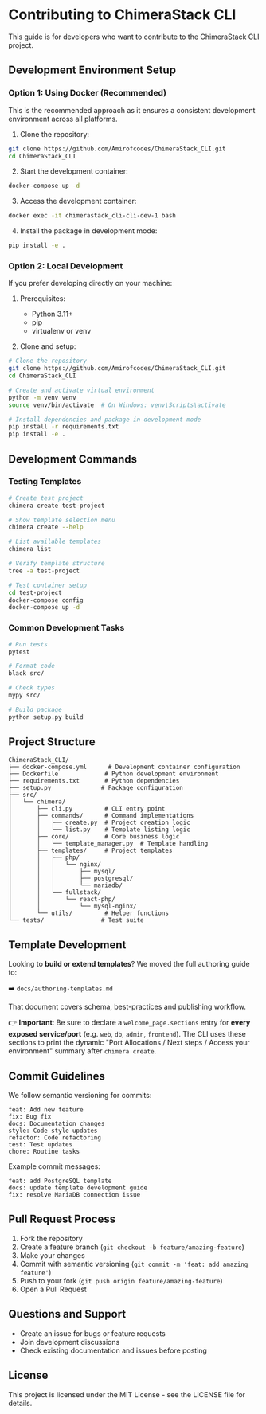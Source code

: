 # Contributing to ChimeraStack CLI

This guide is for developers who want to contribute to the ChimeraStack CLI project.

## Development Environment Setup

### Option 1: Using Docker (Recommended)

This is the recommended approach as it ensures a consistent development environment across all platforms.

1. Clone the repository:

```bash
git clone https://github.com/Amirofcodes/ChimeraStack_CLI.git
cd ChimeraStack_CLI
```

2. Start the development container:

```bash
docker-compose up -d
```

3. Access the development container:

```bash
docker exec -it chimerastack_cli-cli-dev-1 bash
```

4. Install the package in development mode:

```bash
pip install -e .
```

### Option 2: Local Development

If you prefer developing directly on your machine:

1. Prerequisites:

   - Python 3.11+
   - pip
   - virtualenv or venv

2. Clone and setup:

```bash
# Clone the repository
git clone https://github.com/Amirofcodes/ChimeraStack_CLI.git
cd ChimeraStack_CLI

# Create and activate virtual environment
python -m venv venv
source venv/bin/activate  # On Windows: venv\Scripts\activate

# Install dependencies and package in development mode
pip install -r requirements.txt
pip install -e .
```

## Development Commands

### Testing Templates

```bash
# Create test project
chimera create test-project

# Show template selection menu
chimera create --help

# List available templates
chimera list

# Verify template structure
tree -a test-project

# Test container setup
cd test-project
docker-compose config
docker-compose up -d
```

### Common Development Tasks

```bash
# Run tests
pytest

# Format code
black src/

# Check types
mypy src/

# Build package
python setup.py build
```

## Project Structure

```
ChimeraStack_CLI/
├── docker-compose.yml      # Development container configuration
├── Dockerfile             # Python development environment
├── requirements.txt       # Python dependencies
├── setup.py              # Package configuration
├── src/
│   └── chimera/
│       ├── cli.py         # CLI entry point
│       ├── commands/      # Command implementations
│       │   ├── create.py  # Project creation logic
│       │   └── list.py    # Template listing logic
│       ├── core/          # Core business logic
│       │   └── template_manager.py  # Template handling
│       ├── templates/     # Project templates
│       │   ├── php/
│       │   │   └── nginx/
│       │   │       ├── mysql/
│       │   │       ├── postgresql/
│       │   │       └── mariadb/
│       │   └── fullstack/
│       │       └── react-php/
│       │           └── mysql-nginx/
│       └── utils/         # Helper functions
└── tests/                # Test suite
```

## Template Development

Looking to **build or extend templates**? We moved the full authoring guide to:

➡️ `docs/authoring-templates.md`

That document covers schema, best-practices and publishing workflow.

👉 **Important**: Be sure to declare a `welcome_page.sections` entry for **every exposed service/port** (e.g. `web`, `db`, `admin`, `frontend`).
The CLI uses these sections to print the dynamic "Port Allocations / Next steps / Access your environment" summary after `chimera create`.

## Commit Guidelines

We follow semantic versioning for commits:

```
feat: Add new feature
fix: Bug fix
docs: Documentation changes
style: Code style updates
refactor: Code refactoring
test: Test updates
chore: Routine tasks
```

Example commit messages:

```
feat: add PostgreSQL template
docs: update template development guide
fix: resolve MariaDB connection issue
```

## Pull Request Process

1. Fork the repository
2. Create a feature branch (`git checkout -b feature/amazing-feature`)
3. Make your changes
4. Commit with semantic versioning (`git commit -m 'feat: add amazing feature'`)
5. Push to your fork (`git push origin feature/amazing-feature`)
6. Open a Pull Request

## Questions and Support

- Create an issue for bugs or feature requests
- Join development discussions
- Check existing documentation and issues before posting

## License

This project is licensed under the MIT License - see the LICENSE file for details.
